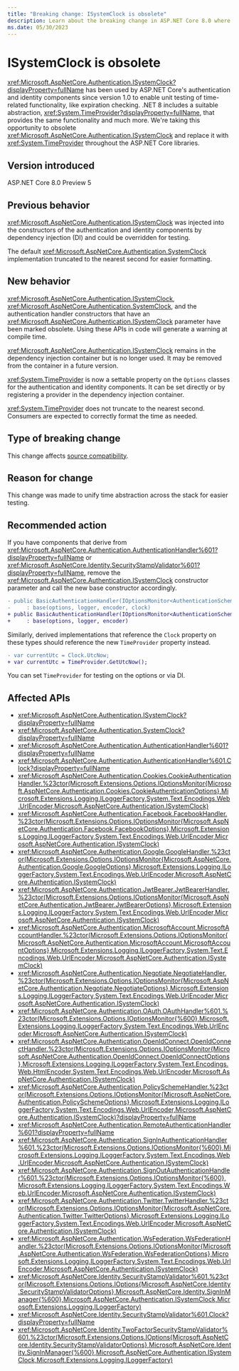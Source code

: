 ```yaml
---
title: "Breaking change: ISystemClock is obsolete"
description: Learn about the breaking change in ASP.NET Core 8.0 where ISystemClock and constructors that use it have been marked obsolete.
ms.date: 05/30/2023
---
```

# ISystemClock is obsolete

<xref:Microsoft.AspNetCore.Authentication.ISystemClock?displayProperty=fullName> has been used by ASP.NET Core's authentication and identity components since version 1.0 to enable unit testing of time-related functionality, like expiration checking. .NET 8 includes a suitable abstraction, <xref:System.TimeProvider?displayProperty=fullName>, that provides the same functionality and much more. We're taking this opportunity to obsolete <xref:Microsoft.AspNetCore.Authentication.ISystemClock> and replace it with <xref:System.TimeProvider> throughout the ASP.NET Core libraries.

## Version introduced

ASP.NET Core 8.0 Preview 5

## Previous behavior

<xref:Microsoft.AspNetCore.Authentication.ISystemClock> was injected into the constructors of the authentication and identity components by dependency injection (DI) and could be overridden for testing.

The default <xref:Microsoft.AspNetCore.Authentication.SystemClock> implementation truncated to the nearest second for easier formatting.

## New behavior

<xref:Microsoft.AspNetCore.Authentication.ISystemClock>, <xref:Microsoft.AspNetCore.Authentication.SystemClock>, and the authentication handler constructors that have an <xref:Microsoft.AspNetCore.Authentication.ISystemClock> parameter have been marked obsolete. Using these APIs in code will generate a warning at compile time.

<xref:Microsoft.AspNetCore.Authentication.ISystemClock> remains in the dependency injection container but is no longer used. It may be removed from the container in a future version.

<xref:System.TimeProvider> is now a settable property on the `Options` classes for the authentication and identity components. It can be set directly or by registering a provider in the dependency injection container.

<xref:System.TimeProvider> does not truncate to the nearest second. Consumers are expected to correctly format the time as needed.

## Type of breaking change

This change affects [source compatibility](../../categories.md#source-compatibility).

## Reason for change

This change was made to unify time abstraction across the stack for easier testing.

## Recommended action

If you have components that derive from <xref:Microsoft.AspNetCore.Authentication.AuthenticationHandler%601?displayProperty=fullName> or <xref:Microsoft.AspNetCore.Identity.SecurityStampValidator%601?displayProperty=fullName>, remove the <xref:Microsoft.AspNetCore.Authentication.ISystemClock> constructor parameter and call the new base constructor accordingly.

```diff
- public BasicAuthenticationHandler(IOptionsMonitor<AuthenticationSchemeOptions> options, ILoggerFactory logger, UrlEncoder encoder, ISystemClock clock)
-     : base(options, logger, encoder, clock)
+ public BasicAuthenticationHandler(IOptionsMonitor<AuthenticationSchemeOptions> options, ILoggerFactory logger, UrlEncoder encoder)
+     : base(options, logger, encoder)
```

Similarly, derived implementations that reference the `Clock` property on these types should reference the new `TimeProvider` property instead.

```diff
- var currentUtc = Clock.UtcNow;
+ var currentUtc = TimeProvider.GetUtcNow();
```
You can set `TimeProvider` for testing on the options or via DI.

## Affected APIs

- <xref:Microsoft.AspNetCore.Authentication.ISystemClock?displayProperty=fullName>
- <xref:Microsoft.AspNetCore.Authentication.SystemClock?displayProperty=fullName>
- <xref:Microsoft.AspNetCore.Authentication.AuthenticationHandler%601?displayProperty=fullName>
- <xref:Microsoft.AspNetCore.Authentication.AuthenticationHandler%601.Clock?displayProperty=fullName>
- <xref:Microsoft.AspNetCore.Authentication.Cookies.CookieAuthenticationHandler.%23ctor(Microsoft.Extensions.Options.IOptionsMonitor{Microsoft.AspNetCore.Authentication.Cookies.CookieAuthenticationOptions},Microsoft.Extensions.Logging.ILoggerFactory,System.Text.Encodings.Web.UrlEncoder,Microsoft.AspNetCore.Authentication.ISystemClock)>
- <xref:Microsoft.AspNetCore.Authentication.Facebook.FacebookHandler.%23ctor(Microsoft.Extensions.Options.IOptionsMonitor{Microsoft.AspNetCore.Authentication.Facebook.FacebookOptions},Microsoft.Extensions.Logging.ILoggerFactory,System.Text.Encodings.Web.UrlEncoder,Microsoft.AspNetCore.Authentication.ISystemClock)>
- <xref:Microsoft.AspNetCore.Authentication.Google.GoogleHandler.%23ctor(Microsoft.Extensions.Options.IOptionsMonitor{Microsoft.AspNetCore.Authentication.Google.GoogleOptions},Microsoft.Extensions.Logging.ILoggerFactory,System.Text.Encodings.Web.UrlEncoder,Microsoft.AspNetCore.Authentication.ISystemClock)>
- <xref:Microsoft.AspNetCore.Authentication.JwtBearer.JwtBearerHandler.%23ctor(Microsoft.Extensions.Options.IOptionsMonitor{Microsoft.AspNetCore.Authentication.JwtBearer.JwtBearerOptions},Microsoft.Extensions.Logging.ILoggerFactory,System.Text.Encodings.Web.UrlEncoder,Microsoft.AspNetCore.Authentication.ISystemClock)>
- <xref:Microsoft.AspNetCore.Authentication.MicrosoftAccount.MicrosoftAccountHandler.%23ctor(Microsoft.Extensions.Options.IOptionsMonitor{Microsoft.AspNetCore.Authentication.MicrosoftAccount.MicrosoftAccountOptions},Microsoft.Extensions.Logging.ILoggerFactory,System.Text.Encodings.Web.UrlEncoder,Microsoft.AspNetCore.Authentication.ISystemClock)>
- <xref:Microsoft.AspNetCore.Authentication.Negotiate.NegotiateHandler.%23ctor(Microsoft.Extensions.Options.IOptionsMonitor{Microsoft.AspNetCore.Authentication.Negotiate.NegotiateOptions},Microsoft.Extensions.Logging.ILoggerFactory,System.Text.Encodings.Web.UrlEncoder,Microsoft.AspNetCore.Authentication.ISystemClock)>
- <xref:Microsoft.AspNetCore.Authentication.OAuth.OAuthHandler%601.%23ctor(Microsoft.Extensions.Options.IOptionsMonitor{%600},Microsoft.Extensions.Logging.ILoggerFactory,System.Text.Encodings.Web.UrlEncoder,Microsoft.AspNetCore.Authentication.ISystemClock)>
- <xref:Microsoft.AspNetCore.Authentication.OpenIdConnect.OpenIdConnectHandler.%23ctor(Microsoft.Extensions.Options.IOptionsMonitor{Microsoft.AspNetCore.Authentication.OpenIdConnect.OpenIdConnectOptions},Microsoft.Extensions.Logging.ILoggerFactory,System.Text.Encodings.Web.HtmlEncoder,System.Text.Encodings.Web.UrlEncoder,Microsoft.AspNetCore.Authentication.ISystemClock)>
- <xref:Microsoft.AspNetCore.Authentication.PolicySchemeHandler.%23ctor(Microsoft.Extensions.Options.IOptionsMonitor{Microsoft.AspNetCore.Authentication.PolicySchemeOptions},Microsoft.Extensions.Logging.ILoggerFactory,System.Text.Encodings.Web.UrlEncoder,Microsoft.AspNetCore.Authentication.ISystemClock)?displayProperty=fullName>
- <xref:Microsoft.AspNetCore.Authentication.RemoteAuthenticationHandler%601?displayProperty=fullName>
- <xref:Microsoft.AspNetCore.Authentication.SignInAuthenticationHandler%601.%23ctor(Microsoft.Extensions.Options.IOptionsMonitor{%600},Microsoft.Extensions.Logging.ILoggerFactory,System.Text.Encodings.Web.UrlEncoder,Microsoft.AspNetCore.Authentication.ISystemClock)>
- <xref:Microsoft.AspNetCore.Authentication.SignOutAuthenticationHandler%601.%23ctor(Microsoft.Extensions.Options.IOptionsMonitor{%600},Microsoft.Extensions.Logging.ILoggerFactory,System.Text.Encodings.Web.UrlEncoder,Microsoft.AspNetCore.Authentication.ISystemClock)>
- <xref:Microsoft.AspNetCore.Authentication.Twitter.TwitterHandler.%23ctor(Microsoft.Extensions.Options.IOptionsMonitor{Microsoft.AspNetCore.Authentication.Twitter.TwitterOptions},Microsoft.Extensions.Logging.ILoggerFactory,System.Text.Encodings.Web.UrlEncoder,Microsoft.AspNetCore.Authentication.ISystemClock)>
- <xref:Microsoft.AspNetCore.Authentication.WsFederation.WsFederationHandler.%23ctor(Microsoft.Extensions.Options.IOptionsMonitor{Microsoft.AspNetCore.Authentication.WsFederation.WsFederationOptions},Microsoft.Extensions.Logging.ILoggerFactory,System.Text.Encodings.Web.UrlEncoder,Microsoft.AspNetCore.Authentication.ISystemClock)>
- <xref:Microsoft.AspNetCore.Identity.SecurityStampValidator%601.%23ctor(Microsoft.Extensions.Options.IOptions{Microsoft.AspNetCore.Identity.SecurityStampValidatorOptions},Microsoft.AspNetCore.Identity.SignInManager{%600},Microsoft.AspNetCore.Authentication.ISystemClock,Microsoft.Extensions.Logging.ILoggerFactory)>
- <xref:Microsoft.AspNetCore.Identity.SecurityStampValidator%601.Clock?displayProperty=fullName>
- <xref:Microsoft.AspNetCore.Identity.TwoFactorSecurityStampValidator%601.%23ctor(Microsoft.Extensions.Options.IOptions{Microsoft.AspNetCore.Identity.SecurityStampValidatorOptions},Microsoft.AspNetCore.Identity.SignInManager{%600},Microsoft.AspNetCore.Authentication.ISystemClock,Microsoft.Extensions.Logging.ILoggerFactory)>
